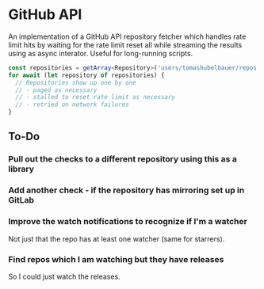 # GitHub API

An implementation of a GitHub API repository fetcher which handles rate limit
hits by waiting for the rate limit reset all while streaming the results using
as async interator. Useful for long-running scripts.

```typescript
const repositories = getArray<Repository>('users/tomashubelbauer/repos');
for await (let repository of repositories) {
  // Repositories show up one by one
  // - paged as necessary
  // - stalled to reset rate limit as necessary
  // - retried on network failures
}
```

## To-Do

### Pull out the checks to a different repository using this as a library

### Add another check - if the repository has mirroring set up in GitLab

### Improve the watch notifications to recognize if I'm a watcher

Not just that the repo has at least one watcher (same for starrers).

### Find repos which I am watching but they have releases

So I could just watch the releases.
